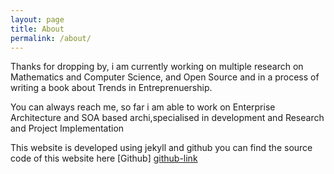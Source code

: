 ```yaml
---
layout: page
title: About
permalink: /about/
---
```


Thanks for dropping by, i am currently working on multiple research on Mathematics and Computer Science, and Open Source and in a 
process of writing a book about Trends in Entreprenuership.

You can always reach me, so far i am able to work on Enterprise Architecture and SOA based archi,specialised in development and Research 
and Project Implementation




This website is developed using jekyll and github you can find the source code of this website here [Github] [github-link]



[github-link]: https://github.com/maektwain/maektwain.github.io.git



